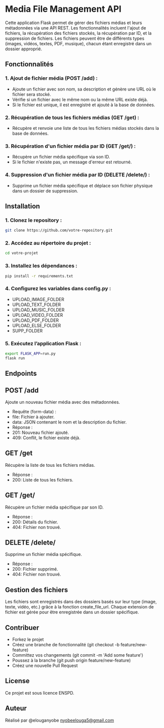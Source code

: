 # Media File Management API

Cette application Flask permet de gérer des fichiers médias et leurs métadonnées via une API REST. Les fonctionnalités incluent l'ajout de fichiers, la récupération des fichiers stockés, la récupération par ID, et la suppression de fichiers. Les fichiers peuvent être de différents types (images, vidéos, textes, PDF, musique), chacun étant enregistré dans un dossier approprié.

## Fonctionnalités

### 1. Ajout de fichier média (POST /add) :
- Ajoute un fichier avec son nom, sa description et génère une URL où le fichier sera stocké.
- Vérifie si un fichier avec le même nom ou la même URL existe déjà.
- Si le fichier est unique, il est enregistré et ajouté à la base de données.

### 2. Récupération de tous les fichiers médias (GET /get) :
- Récupère et renvoie une liste de tous les fichiers médias stockés dans la base de données.

### 3. Récupération d'un fichier média par ID (GET /get/<id>) :
- Récupère un fichier média spécifique via son ID.
- Si le fichier n'existe pas, un message d'erreur est retourné.

### 4. Suppression d'un fichier média par ID (DELETE /delete/<id>) :
- Supprime un fichier média spécifique et déplace son fichier physique dans un dossier de suppression.

## Installation

### 1. Clonez le repository :

```bash
git clone https://github.com/votre-repository.git
```

### 2. Accédez au répertoire du projet :

```bash
cd votre-projet

```

### 3. Installez les dépendances :

```bash
pip install -r requirements.txt
```

### 4. Configurez les variables dans config.py :

 - UPLOAD_IMAGE_FOLDER
 - UPLOAD_TEXT_FOLDER
 - UPLOAD_MUSIC_FOLDER
 - UPLOAD_VIDEO_FOLDER
 - UPLOAD_PDF_FOLDER
 - UPLOAD_ELSE_FOLDER
 - SUPP_FOLDER

### 5. Exécutez l’application Flask :

```bash
export FLASK_APP=run.py
flask run
```

## Endpoints

## POST /add

Ajoute un nouveau fichier média avec des métadonnées.

- Requête (form-data) :
- file: Fichier à ajouter.
- data: JSON contenant le nom et la description du fichier.
- Réponse :
- 201: Nouveau fichier ajouté.
- 409: Conflit, le fichier existe déjà.

## GET /get

Récupère la liste de tous les fichiers médias.

- Réponse :
- 200: Liste de tous les fichiers.

## GET /get/

Récupère un fichier média spécifique par son ID.

- Réponse :
- 200: Détails du fichier.
- 404: Fichier non trouvé.

## DELETE /delete/

Supprime un fichier média spécifique.

- Réponse :
- 200: Fichier supprimé.
- 404: Fichier non trouvé.

## Gestion des fichiers

Les fichiers sont enregistrés dans des dossiers basés sur leur type (image, texte, vidéo, etc.) grâce à la fonction create_file_url. Chaque extension de fichier est gérée pour être enregistrée dans un dossier spécifique.

## Contribuer

- Forkez le projet
- Créez une branche de fonctionnalité (git checkout -b feature/new-feature)
- Committez vos changements (git commit -m 'Add some feature')
- Poussez à la branche (git push origin feature/new-feature)
- Créez une nouvelle Pull Request

## License

Ce projet est sous licence ENSPD.

## Auteur

Réalisé par @elouganyobe nyobeelouga5@gmail.com
